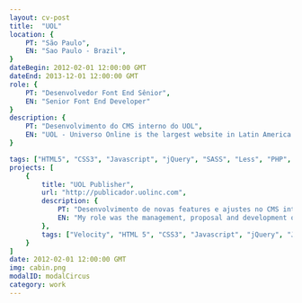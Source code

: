 ```yaml
---
layout: cv-post
title:  "UOL"
location: {
	PT: "São Paulo",
	EN: "Sao Paulo - Brazil",
}
dateBegin: 2012-02-01 12:00:00 GMT
dateEnd: 2013-12-01 12:00:00 GMT
role: {
	PT: "Desenvolvedor Font End Sênior",
	EN: "Senior Font End Developer"
}
description: {
	PT: "Desenvolvimento do CMS interno do UOL",
	EN: "UOL - Universo Online is the largest website in Latin America."
}

tags: ["HTML5", "CSS3", "Javascript", "jQuery", "SASS", "Less", "PHP", "Node JS", "Grunt", "Compass", "BEM Notation", "RactiveJS", "ES6", "ECMAScript 2015"]
projects: [
	{
		title: "UOL Publisher",
		url: "http://publicador.uolinc.com",
		description: {
			PT: "Desenvolvimento de novas features e ajustes no CMS interno do UOL",
			EN: "My role was the management, proposal and development of new features for the UOL's internal CMS, including meetings with journalists to understand their needs.",
		},
		tags: ["Velocity", "HTML 5", "CSS3", "Javascript", "jQuery", "Java"]
	}
]
date: 2012-02-01 12:00:00 GMT
img: cabin.png
modalID: modalCircus
category: work
---
```

